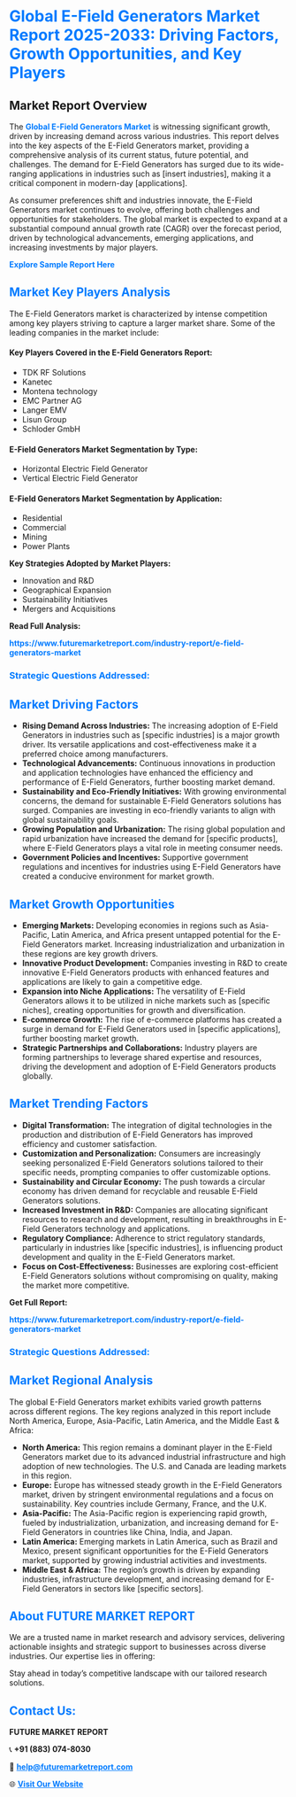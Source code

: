 <h1 style="color: #007BFF;">Global E-Field Generators Market Report 2025-2033: Driving Factors, Growth Opportunities, and Key Players</h1>

<section id="overview">
<h2>Market Report Overview</h2>
<p>The <a href="https://www.futuremarketreport.com/industry-report/e-field-generators-market" style="color: #007BFF; text-decoration: none;"><strong>Global E-Field Generators Market</strong></a> is witnessing significant growth, driven by increasing demand across various industries. This report delves into the key aspects of the E-Field Generators market, providing a comprehensive analysis of its current status, future potential, and challenges. The demand for E-Field Generators has surged due to its wide-ranging applications in industries such as [insert industries], making it a critical component in modern-day [applications].</p>
<p>As consumer preferences shift and industries innovate, the E-Field Generators market continues to evolve, offering both challenges and opportunities for stakeholders. The global market is expected to expand at a substantial compound annual growth rate (CAGR) over the forecast period, driven by technological advancements, emerging applications, and increasing investments by major players.</p>
</section>

<section id="overview">
<p><a href="https://www.futuremarketreport.com/request-sample/reportId=82117" style="color: #007BFF; text-decoration: none;"><strong>Explore Sample Report Here</strong></a></p>
</section>

<section id="key-players">
<h2 style="color: #007BFF;">Market Key Players Analysis</h2>
<p>The E-Field Generators market is characterized by intense competition among key players striving to capture a larger market share. Some of the leading companies in the market include:</p>
<h4>Key Players Covered in the E-Field Generators Report:</h4>
<ul><li>TDK RF Solutions</li><li>Kanetec</li><li>Montena technology</li><li>EMC Partner AG</li><li>Langer EMV</li><li>Lisun Group</li><li>Schloder GmbH</li></ul>
<h4>E-Field Generators Market Segmentation by Type:</h4>
<ul><li>Horizontal Electric Field Generator</li><li>Vertical Electric Field Generator</li></ul>

<h4>E-Field Generators Market Segmentation by Application:</h4>
<ul><li>Residential</li><li>Commercial</li><li>Mining</li><li>Power Plants</li></ul>
<p><strong>Key Strategies Adopted by Market Players:</strong></p>
<ul>
<li>Innovation and R&D</li>
<li>Geographical Expansion</li>
<li>Sustainability Initiatives</li>
<li>Mergers and Acquisitions</li>
</ul>
</section>

<section>
<p><strong>Read Full Analysis: </strong></p><a href="https://www.futuremarketreport.com/industry-report/e-field-generators-market" style="color: #007BFF; text-decoration: none;"><strong>https://www.futuremarketreport.com/industry-report/e-field-generators-market</strong></a>
<h3 style="color: #007BFF;">Strategic Questions Addressed:</h3>
</section>

<section id="driving-factors">
<h2 style="color: #007BFF;">Market Driving Factors</h2>
<ul>
<li><strong>Rising Demand Across Industries:</strong> The increasing adoption of E-Field Generators in industries such as [specific industries] is a major growth driver. Its versatile applications and cost-effectiveness make it a preferred choice among manufacturers.</li>
<li><strong>Technological Advancements:</strong> Continuous innovations in production and application technologies have enhanced the efficiency and performance of E-Field Generators, further boosting market demand.</li>
<li><strong>Sustainability and Eco-Friendly Initiatives:</strong> With growing environmental concerns, the demand for sustainable E-Field Generators solutions has surged. Companies are investing in eco-friendly variants to align with global sustainability goals.</li>
<li><strong>Growing Population and Urbanization:</strong> The rising global population and rapid urbanization have increased the demand for [specific products], where E-Field Generators plays a vital role in meeting consumer needs.</li>
<li><strong>Government Policies and Incentives:</strong> Supportive government regulations and incentives for industries using E-Field Generators have created a conducive environment for market growth.</li>
</ul>
</section>

<section id="growth-opportunities">
<h2 style="color: #007BFF;">Market Growth Opportunities</h2>
<ul>
<li><strong>Emerging Markets:</strong> Developing economies in regions such as Asia-Pacific, Latin America, and Africa present untapped potential for the E-Field Generators market. Increasing industrialization and urbanization in these regions are key growth drivers.</li>
<li><strong>Innovative Product Development:</strong> Companies investing in R&D to create innovative E-Field Generators products with enhanced features and applications are likely to gain a competitive edge.</li>
<li><strong>Expansion into Niche Applications:</strong> The versatility of E-Field Generators allows it to be utilized in niche markets such as [specific niches], creating opportunities for growth and diversification.</li>
<li><strong>E-commerce Growth:</strong> The rise of e-commerce platforms has created a surge in demand for E-Field Generators used in [specific applications], further boosting market growth.</li>
<li><strong>Strategic Partnerships and Collaborations:</strong> Industry players are forming partnerships to leverage shared expertise and resources, driving the development and adoption of E-Field Generators products globally.</li>
</ul>
</section>

<section id="trending-factors">
<h2 style="color: #007BFF;">Market Trending Factors</h2>
<ul>
<li><strong>Digital Transformation:</strong> The integration of digital technologies in the production and distribution of E-Field Generators has improved efficiency and customer satisfaction.</li>
<li><strong>Customization and Personalization:</strong> Consumers are increasingly seeking personalized E-Field Generators solutions tailored to their specific needs, prompting companies to offer customizable options.</li>
<li><strong>Sustainability and Circular Economy:</strong> The push towards a circular economy has driven demand for recyclable and reusable E-Field Generators solutions.</li>
<li><strong>Increased Investment in R&D:</strong> Companies are allocating significant resources to research and development, resulting in breakthroughs in E-Field Generators technology and applications.</li>
<li><strong>Regulatory Compliance:</strong> Adherence to strict regulatory standards, particularly in industries like [specific industries], is influencing product development and quality in the E-Field Generators market.</li>
<li><strong>Focus on Cost-Effectiveness:</strong> Businesses are exploring cost-efficient E-Field Generators solutions without compromising on quality, making the market more competitive.</li>
</ul>
</section>

<section>
<p><strong>Get Full Report: </strong></p><a href="https://www.futuremarketreport.com/industry-report/e-field-generators-market" style="color: #007BFF; text-decoration: none;"><strong>https://www.futuremarketreport.com/industry-report/e-field-generators-market</strong></a>
<h3 style="color: #007BFF;">Strategic Questions Addressed:</h3>
</section>


<section id="regional-analysis">
<h2 style="color: #007BFF;">Market Regional Analysis</h2>
<p>The global E-Field Generators market exhibits varied growth patterns across different regions. The key regions analyzed in this report include North America, Europe, Asia-Pacific, Latin America, and the Middle East & Africa:</p>
<ul>
<li><strong>North America:</strong> This region remains a dominant player in the E-Field Generators market due to its advanced industrial infrastructure and high adoption of new technologies. The U.S. and Canada are leading markets in this region.</li>
<li><strong>Europe:</strong> Europe has witnessed steady growth in the E-Field Generators market, driven by stringent environmental regulations and a focus on sustainability. Key countries include Germany, France, and the U.K.</li>
<li><strong>Asia-Pacific:</strong> The Asia-Pacific region is experiencing rapid growth, fueled by industrialization, urbanization, and increasing demand for E-Field Generators in countries like China, India, and Japan.</li>
<li><strong>Latin America:</strong> Emerging markets in Latin America, such as Brazil and Mexico, present significant opportunities for the E-Field Generators market, supported by growing industrial activities and investments.</li>
<li><strong>Middle East & Africa:</strong> The region’s growth is driven by expanding industries, infrastructure development, and increasing demand for E-Field Generators in sectors like [specific sectors].</li>
</ul>
</section>

<footer>
<h2 style="color: #007BFF;">About FUTURE MARKET REPORT</h2>
<p>We are a trusted name in market research and advisory services, delivering actionable insights and strategic support to businesses across diverse industries. Our expertise lies in offering:</p>

<p>Stay ahead in today’s competitive landscape with our tailored research solutions.</p>

<h2 style="color: #007BFF;">Contact Us:</h2>
<p><strong>FUTURE MARKET REPORT</strong></p>
<p>📞 <strong>+91 (883) 074-8030</strong></p>
<p>📧 <strong><a href="mailto:help@futuremarketreport.com" style="color: #007BFF;">help@futuremarketreport.com</a></strong></p>
<p>🌐 <strong><a href="https://www.futuremarketreport.com/" style="color: #007BFF;">Visit Our Website</a></strong></p>
</footer>